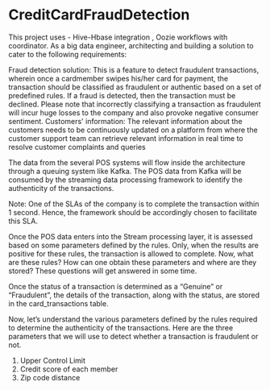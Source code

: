 # CreditCardFraudDetection
This project uses - Hive-Hbase integration , Oozie workflows with coordinator.
As a big data engineer, architecting and building a solution to cater to the following requirements:

 

Fraud detection solution: This is a feature to detect fraudulent transactions, wherein once a cardmember swipes his/her card for payment, the transaction should be classified as fraudulent or authentic based on a set of predefined rules. If a fraud is detected, then the transaction must be declined. Please note that incorrectly classifying a transaction as fraudulent will incur huge losses to the company and also provoke negative consumer sentiment. 
Customers' information: The relevant information about the customers needs to be continuously updated on a platform from where the customer support team can retrieve relevant information in real time to resolve customer complaints and queries

The data from the several POS systems will flow inside the architecture through a queuing system like Kafka. The POS data from Kafka will be consumed by the streaming data processing framework to identify the authenticity of the transactions.

 

Note: One of the SLAs of the company is to complete the transaction within 1 second. Hence, the framework should be accordingly chosen to facilitate this SLA.

 

Once the POS data enters into the Stream processing layer, it is assessed based on some parameters defined by the rules. Only, when the results are positive for these rules, the transaction is allowed to complete. Now, what are these rules? How can one obtain these parameters and where are they stored? These questions will get answered in some time.

 

Once the status of a transaction is determined as a “Genuine” or “Fraudulent”, the details of the transaction, along with the status, are stored in the card_transactions table. 

 

Now, let’s understand the various parameters defined by the rules required to determine the authenticity of the transactions. Here are the three parameters that we will use to detect whether a transaction is fraudulent or not.

 

1. Upper Control Limit
2. Credit score of each member
3. Zip code distance



